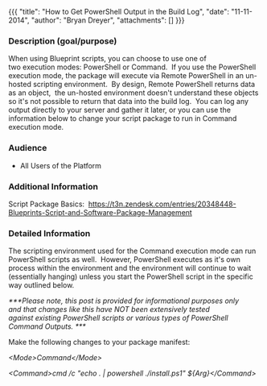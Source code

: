 {{{
  "title": "How to Get PowerShell Output in the Build Log",
  "date": "11-11-2014",
  "author": "Bryan Dreyer",
  "attachments": []
}}}

<h3>Description (goal/purpose)</h3>
<p>When using Blueprint scripts, you can choose to use one of two&nbsp;execution&nbsp;modes: PowerShell or Command.&nbsp; If you use the PowerShell execution mode, the package will execute via Remote PowerShell in an un-hosted scripting environment.&nbsp;
  By design, Remote PowerShell returns data as an object,&nbsp; the un-hosted environment doesn't understand these objects so it's not possible to return that data into the build log.&nbsp; You can log any output directly to your server and gather it
  later, or you can use the information below to change your script package to run in Command execution mode.</p>
<h3>Audience</h3>
<ul>
  <li>All Users of the Platform</li>
</ul>
<h3>Additional Information</h3>
<p>Script Package&nbsp;Basics: &nbsp;<a href="https://t3n.zendesk.com/entries/20348448-Blueprints-Script-and-Software-Package-Management">https://t3n.zendesk.com/entries/20348448-Blueprints-Script-and-Software-Package-Management</a>
</p>
<h3>Detailed Information</h3>
<p>The scripting environment used for the Command execution mode can run PowerShell scripts as well.&nbsp; However, PowerShell executes as it's own process within the environment and the environment will continue to wait (essentially hanging) unless you
  start the PowerShell script in the specific way outlined below.</p>

<p><em>***Please note, this&nbsp;post is provided for informational purposes only and&nbsp;that changes like this have NOT been extensively tested against&nbsp;existing PowerShell scripts or various types of PowerShell Command Outputs. ***</em>
</p>
<p>Make the following changes to your package manifest:</p>
<p><em>&lt;Mode&gt;Command&lt;/Mode&gt;</em>
</p>
<p><em>&lt;Command&gt;cmd /c "echo . | powershell ./install.ps1" ${Arg}&lt;/Command&gt;</em>
</p>
